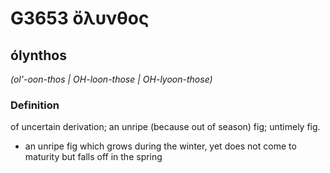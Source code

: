 # G3653 ὄλυνθος

## ólynthos

_(ol'-oon-thos | OH-loon-those | OH-lyoon-those)_

### Definition

of uncertain derivation; an unripe (because out of season) fig; untimely fig.

- an unripe fig which grows during the winter, yet does not come to maturity but falls off in the spring

